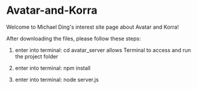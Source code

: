 # Avatar-and-Korra
Welcome to Michael Ding's interest site page about Avatar and Korra!

After downloading the files, please follow these steps:

1. enter into terminal: cd avatar_server
allows Terminal to access and run the project folder

2. enter into terminal: npm install

3. enter into terminal: node server.js
